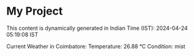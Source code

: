 # My Project

This content is dynamically generated in Indian Time (IST): 2024-04-24 05:19:08 IST


Current Weather in Coimbatore:
Temperature: 26.88 °C
Condition: mist
